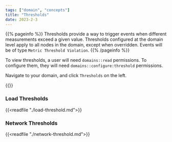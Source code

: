 ```yaml
---
tags: ["domain", "concepts"]
title: "Thresholds"
date: 2023-2-3
---
```


{{% pageinfo %}}
Thresholds provide a way to trigger events when different measurements exceed a given value. Thresholds configured at the domain level apply to all nodes in the domain, except when overridden. Events will be of type `Metric Threshold Violation`.
{{% /pageinfo %}}

To view thresholds, a user will need `domains::read` permissions. To configure them, they will need `domains::configure:threshold` permissions.

Navigate to your domain, and click `Thresholds` on the left.

{{<tgimg src="domain-thresholds.png" width="85%">}}

### Load Thresholds

{{<readfile "./load-threshold.md">}}

### Network Thresholds

{{<readfile "./network-threshold.md">}}
